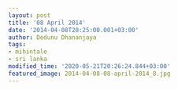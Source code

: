 ```yaml
---
layout: post
title: '08 April 2014'
date: '2014-04-08T20:25:00.001+03:00'
author: Dedunu Dhananjaya
tags:
- mihintale
- sri lanka
modified_time: '2020-05-21T20:26:24.844+03:00'
featured_image: 2014-04-08-08-april-2014_8.jpg
---
```

